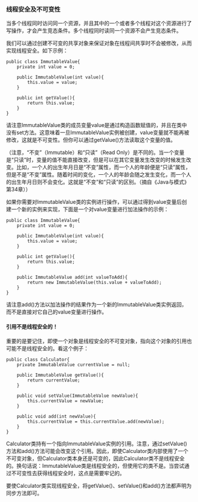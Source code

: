 ### 线程安全及不可变性  

当多个线程同时访问同一个资源，并且其中的一个或者多个线程对这个资源进行了写操作，才会产生竞态条件。多个线程同时读同一个资源不会产生竞态条件。  


我们可以通过创建不可变的共享对象来保证对象在线程间共享时不会被修改，从而实现线程安全。如下示例：  
```
public class ImmutableValue{
    private int value = 0;
 
    public ImmutableValue(int value){
        this.value = value;
    }
 
    public int getValue(){
        return this.value;
    }
}
```  

请注意ImmutableValue类的成员变量value是通过构造函数赋值的，并且在类中没有set方法。这意味着一旦ImmutableValue实例被创建，value变量就不能再被修改，这就是不可变性。但你可以通过getValue()方法读取这个变量的值。  

（注意，“不变”（Immutable）和“只读”（Read Only）是不同的。当一个变量是“只读”时，变量的值不能直接改变，但是可以在其它变量发生改变的时候发生改变。比如，一个人的出生年月日是“不变”属性，而一个人的年龄便是“只读”属性，但是不是“不变”属性。随着时间的变化，一个人的年龄会随之发生变化，而一个人的出生年月日则不会变化。这就是“不变”和“只读”的区别。（摘自《Java与模式》第34章））  
 
如果你需要对ImmutableValue类的实例进行操作，可以通过得到value变量后创建一个新的实例来实现，下面是一个对value变量进行加法操作的示例：  
```
public class ImmutableValue{
    private int value = 0;
 
    public ImmutableValue(int value){
        this.value = value;
    }
 
    public int getValue(){
        return this.value;
    }
 
    public ImmutableValue add(int valueToAdd){
        return new ImmutableValue(this.value + valueToAdd);
    }
}
```  

请注意add()方法以加法操作的结果作为一个新的ImmutableValue类实例返回，而不是直接对它自己的value变量进行操作。  

#### 引用不是线程安全的！  
重要的是要记住，即使一个对象是线程安全的不可变对象，指向这个对象的引用也可能不是线程安全的。看这个例子：  
```
public class Calculator{
    private ImmutableValue currentValue = null;
 
    public ImmutableValue getValue(){
        return currentValue;
    }
 
    public void setValue(ImmutableValue newValue){
        this.currentValue = newValue;
    }
 
    public void add(int newValue){
        this.currentValue = this.currentValue.add(newValue);
    }
}
```  

Calculator类持有一个指向ImmutableValue实例的引用。注意，通过setValue()方法和add()方法可能会改变这个引用。因此，即使Calculator类内部使用了一个不可变对象，但Calculator类本身还是可变的，因此Calculator类不是线程安全的。换句话说：ImmutableValue类是线程安全的，但使用它的类不是。当尝试通过不可变性去获得线程安全时，这点是需要牢记的。  

要使Calculator类实现线程安全，将getValue()、setValue()和add()方法都声明为同步方法即可。  